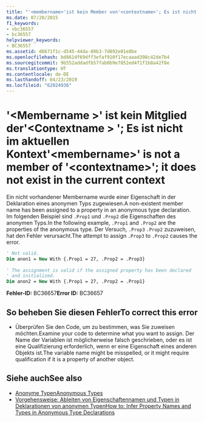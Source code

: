 ```yaml
---
title: "'<membername>'ist kein Member von'<contextname>'; Es ist nicht im aktuellen Kontext vorhanden."
ms.date: 07/20/2015
f1_keywords:
- vbc36557
- bc36557
helpviewer_keywords:
- BC36557
ms.assetid: d8671f1c-d545-44da-89b3-7d892e01e8be
ms.openlocfilehash: bd861df69dff3efaf910f17ecaaad398c42de7b4
ms.sourcegitcommit: 9b552addadfb57fab0b9e7852ed4f1f1b8a42f8e
ms.translationtype: HT
ms.contentlocale: de-DE
ms.lasthandoff: 04/23/2019
ms.locfileid: "62024936"
---
```

# <a name="membername-is-not-a-member-of-contextname-it-does-not-exist-in-the-current-context"></a><span data-ttu-id="2e732-102">'\<Membername >' ist kein Mitglied der'\<Contextname > '; Es ist nicht im aktuellen Kontext</span><span class="sxs-lookup"><span data-stu-id="2e732-102">'\<membername>' is not a member of '\<contextname>'; it does not exist in the current context</span></span>
<span data-ttu-id="2e732-103">Ein nicht vorhandener Membername wurde einer Eigenschaft in der Deklaration eines anonymen Typs zugewiesen.</span><span class="sxs-lookup"><span data-stu-id="2e732-103">A non-existent member name has been assigned to a property in an anonymous type declaration.</span></span> <span data-ttu-id="2e732-104">Im folgenden Beispiel sind `.Prop1` und `.Prop2` die Eigenschaften des anonymen Typs.</span><span class="sxs-lookup"><span data-stu-id="2e732-104">In the following example, `.Prop1` and `.Prop2` are the properties of the anonymous type.</span></span> <span data-ttu-id="2e732-105">Der Versuch, `.Prop3` `.Prop2` zuzuweisen, hat den Fehler verursacht.</span><span class="sxs-lookup"><span data-stu-id="2e732-105">The attempt to assign `.Prop3` to `.Prop2` causes the error.</span></span>  
  
```vb  
' Not valid.  
Dim anon1 = New With {.Prop1 = 27, .Prop2 = .Prop3}  
  
' The assignment is valid if the assigned property has been declared   
' and initialized.  
Dim anon2 = New With {.Prop1 = 27, .Prop2 = .Prop1}  
```  
  
 <span data-ttu-id="2e732-106">**Fehler-ID:** BC36657</span><span class="sxs-lookup"><span data-stu-id="2e732-106">**Error ID:** BC36657</span></span>  
  
## <a name="to-correct-this-error"></a><span data-ttu-id="2e732-107">So beheben Sie diesen Fehler</span><span class="sxs-lookup"><span data-stu-id="2e732-107">To correct this error</span></span>  
  
- <span data-ttu-id="2e732-108">Überprüfen Sie den Code, um zu bestimmen, was Sie zuweisen möchten.</span><span class="sxs-lookup"><span data-stu-id="2e732-108">Examine your code to determine what you want to assign.</span></span> <span data-ttu-id="2e732-109">Der Name der Variablen ist möglicherweise falsch geschrieben, oder es ist eine Qualifizierung erforderlich, wenn er eine Eigenschaft eines anderen Objekts ist.</span><span class="sxs-lookup"><span data-stu-id="2e732-109">The variable name might be misspelled, or it might require qualification if it is a property of another object.</span></span>  
  
## <a name="see-also"></a><span data-ttu-id="2e732-110">Siehe auch</span><span class="sxs-lookup"><span data-stu-id="2e732-110">See also</span></span>

- [<span data-ttu-id="2e732-111">Anonyme Typen</span><span class="sxs-lookup"><span data-stu-id="2e732-111">Anonymous Types</span></span>](../../visual-basic/programming-guide/language-features/objects-and-classes/anonymous-types.md)
- [<span data-ttu-id="2e732-112">Vorgehensweise: Ableiten von Eigenschaftennamen und Typen in Deklarationen von anonymen Typen</span><span class="sxs-lookup"><span data-stu-id="2e732-112">How to: Infer Property Names and Types in Anonymous Type Declarations</span></span>](../../visual-basic/programming-guide/language-features/objects-and-classes/how-to-infer-property-names-and-types-in-anonymous-type-declarations.md)

